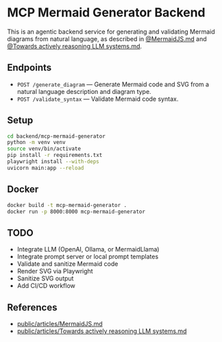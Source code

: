 # MCP Mermaid Generator Backend

This is an agentic backend service for generating and validating Mermaid diagrams from natural language, as described in [@MermaidJS.md](../../public/articles/MermaidJS.md) and [@Towards actively reasoning LLM systems.md](../../public/articles/Towards%20actively%20reasoning%20LLM%20systems.md).

## Endpoints

- `POST /generate_diagram` — Generate Mermaid code and SVG from a natural language description and diagram type.
- `POST /validate_syntax` — Validate Mermaid code syntax.

## Setup

```bash
cd backend/mcp-mermaid-generator
python -m venv venv
source venv/bin/activate
pip install -r requirements.txt
playwright install --with-deps
uvicorn main:app --reload
```

## Docker

```bash
docker build -t mcp-mermaid-generator .
docker run -p 8000:8000 mcp-mermaid-generator
```

## TODO
- Integrate LLM (OpenAI, Ollama, or MermaidLlama)
- Integrate prompt server or local prompt templates
- Validate and sanitize Mermaid code
- Render SVG via Playwright
- Sanitize SVG output
- Add CI/CD workflow

## References
- [public/articles/MermaidJS.md](../../public/articles/MermaidJS.md)
- [public/articles/Towards actively reasoning LLM systems.md](../../public/articles/Towards%20actively%20reasoning%20LLM%20systems.md) 